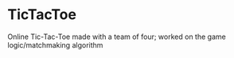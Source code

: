 TicTacToe
=========

Online Tic-Tac-Toe made with a team of four; worked on the game logic/matchmaking algorithm
